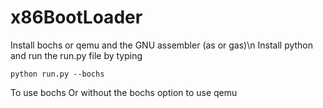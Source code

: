 # x86BootLoader

Install bochs or qemu and the GNU assembler (as or gas)\n
Install python and
run the run.py file by typing 

```
python run.py --bochs
```

To use bochs
Or without the bochs option to use qemu
